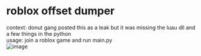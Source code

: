 # roblox offset dumper
context: donut gang posted this as a leak but it was missing the luau dll and a few things in the python\
usage: join a roblox game and run main.py\
![image](https://github.com/user-attachments/assets/05744e24-a503-4827-8934-0967757d005c)
